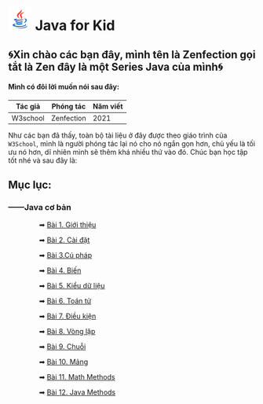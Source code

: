 # ![icons8-java.png](https://raw.githubusercontent.com/Zenfection/Image/master/2021/01/29-09-23-26-icons8-java.png) Java for Kid

## 🌀Xin chào các bạn đây, mình tên là Zenfection gọi tắt là Zen đây là một Series Java của mình🌀

#### Mình có đôi lời muốn nói sau đây:

| Tác giả  | Phóng tác  | Năm viết |
| -------- | ---------- | -------- |
| W3school | Zenfection | 2021     |

Như các bạn đã thấy, toàn bộ tài liệu ở đây được theo giáo trình của `W3School`, mình là người phóng tác lại nó cho nó ngắn gọn hơn, chủ yếu là tối ưu nó hơn, dĩ nhiên mình sẽ thêm khá nhiều thứ vào đó. Chúc bạn học tập tốt nhé và sau đây là:

## Mục lục:

### ——Java cơ bản

                ➡ [Bài 1. Giới thiệu](https://github.com/Zenfection/Java/blob/master/Java%20Basic/1.GioiThieu.md)

                ➡ [Bài 2. Cài đặt](https://github.com/Zenfection/Java/blob/master/Java%20Basic/2.CaiDat.md)

                ➡ [Bài 3.Cú pháp](https://github.com/Zenfection/Java/blob/master/Java%20Basic/3.Cuphap.md)

                ➡ [Bài 4. Biến](https://github.com/Zenfection/Java/blob/master/Java%20Basic/4.Bien.md)

                ➡ [Bài 5. Kiểu dữ liệu](https://github.com/Zenfection/Java/blob/master/Java%20Basic/5.Kieudulieu.md)

                ➡ [Bài 6. Toán tử](https://github.com/Zenfection/Java/blob/master/Java%20Basic/6.ToanTu.md)

                ➡ [Bài 7. Điều kiện](https://github.com/Zenfection/Java/blob/master/Java%20Basic/7.Dieukien.md)

                ➡ [Bài 8. Vòng lặp](https://github.com/Zenfection/Java/blob/master/Java%20Basic/8.Vonglap.md)

                ➡ [Bài 9. Chuỗi](https://github.com/Zenfection/Java/blob/master/Java%20Basic/9.Chuoi.md)

                ➡ [Bài 10. Mảng](https://github.com/Zenfection/Java/blob/master/Java%20Basic/10.Mang.md)

                ➡ [Bài 11. Math Methods](https://github.com/Zenfection/Java/blob/master/Java%20Basic/11.Math.md)

                ➡ [Bài 12. Java Methods](https://github.com/Zenfection/Java/blob/master/Java%20Basic/12.Methods.md)

